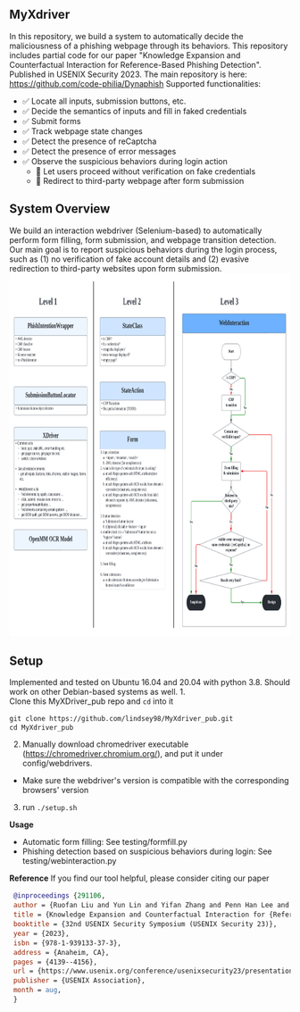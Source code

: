 **MyXdriver**
-
In this repository, we build a system to automatically decide the maliciousness of a phishing webpage through its behaviors. 
This repository includes partial code for our paper "Knowledge Expansion and Counterfactual Interaction for Reference-Based Phishing Detection".
Published in USENIX Security 2023. The main repository is here: https://github.com/code-philia/Dynaphish 
Supported functionalities:
- ✅ Locate all inputs, submission buttons, etc.
- ✅ Decide the semantics of inputs and fill in faked credentials
- ✅ Submit forms
- ✅ Track webpage state changes
- ✅ Detect the presence of reCaptcha
- ✅ Detect the presence of error messages
- ✅ Observe the suspicious behaviors during login action
   - 🏁 Let users proceed without verification on fake credentials
   - 🏁 Redirect to third-party webpage after form submission

**System Overview**
-
We build an interaction webdriver (Selenium-based) to automatically perform form filling, form submission, and webpage transition detection.
Our main goal is to report suspicious behaviors during the login process, such as (1) no verification of fake account details and (2) evasive redirection to third-party websites upon form submission. 
<img src='WebInteraction Diagram-2.png' style="width:3000px;height:650px"/>


**Setup**
-
Implemented and tested on Ubuntu 16.04 and 20.04 with python 3.8. Should work on other Debian-based systems as well.
1.  
Clone this MyXDriver_pub repo and `cd` into it
 ```
git clone https://github.com/lindsey98/MyXdriver_pub.git
cd MyXdriver_pub
```
2. Manually download chromedriver executable (https://chromedriver.chromium.org/), and put it under config/webdrivers.
* Make sure the webdriver's version is compatible with the corresponding browsers' version

3. run `./setup.sh`

**Usage**
- Automatic form filling: See testing/formfill.py
- Phishing detection based on suspicious behaviors during login: See testing/webinteraction.py

**Reference**
If you find our tool helpful, please consider citing our paper
```bibtex
 @inproceedings {291106,
 author = {Ruofan Liu and Yun Lin and Yifan Zhang and Penn Han Lee and Jin Song Dong},
 title = {Knowledge Expansion and Counterfactual Interaction for {Reference-Based} Phishing Detection},
 booktitle = {32nd USENIX Security Symposium (USENIX Security 23)},
 year = {2023},
 isbn = {978-1-939133-37-3},
 address = {Anaheim, CA},
 pages = {4139--4156},
 url = {https://www.usenix.org/conference/usenixsecurity23/presentation/liu-ruofan},
 publisher = {USENIX Association},
 month = aug,
 }
```

